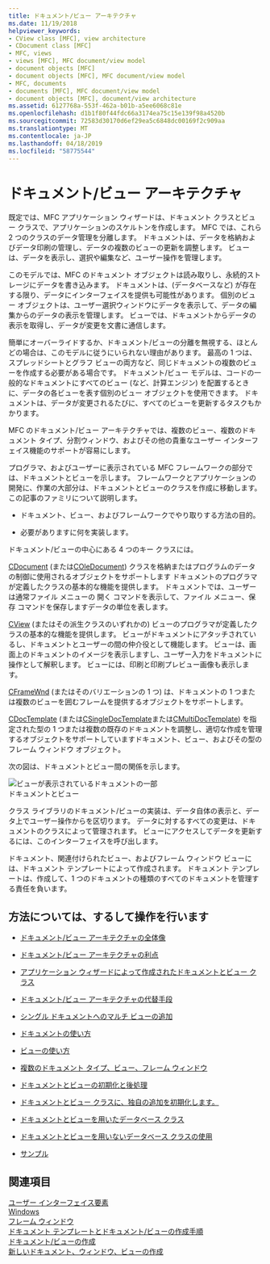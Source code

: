 ```yaml
---
title: ドキュメント/ビュー アーキテクチャ
ms.date: 11/19/2018
helpviewer_keywords:
- CView class [MFC], view architecture
- CDocument class [MFC]
- MFC, views
- views [MFC], MFC document/view model
- document objects [MFC]
- document objects [MFC], MFC document/view model
- MFC, documents
- documents [MFC], MFC document/view model
- document objects [MFC], document/view architecture
ms.assetid: 6127768a-553f-462a-b01b-a5ee6068c81e
ms.openlocfilehash: d1b1f80f44fdc66a3174ea75c15e139f98a4520b
ms.sourcegitcommit: 72583d30170d6ef29ea5c6848dc00169f2c909aa
ms.translationtype: MT
ms.contentlocale: ja-JP
ms.lasthandoff: 04/18/2019
ms.locfileid: "58775544"
---
```

# <a name="documentview-architecture"></a>ドキュメント/ビュー アーキテクチャ

既定では、MFC アプリケーション ウィザードは、ドキュメント クラスとビュー クラスで、アプリケーションのスケルトンを作成します。 MFC では、これら 2 つのクラスのデータ管理を分離します。 ドキュメントは、データを格納およびデータ印刷の管理し、データの複数のビューの更新を調整します。 ビューは、データを表示し、選択や編集など、ユーザー操作を管理します。

このモデルでは、MFC のドキュメント オブジェクトは読み取りし、永続的ストレージにデータを書き込みます。 ドキュメントは、(データベースなど) が存在する限り、データにインターフェイスを提供も可能性があります。 個別のビュー オブジェクトは、ユーザー選択ウィンドウにデータを表示して、データの編集からのデータの表示を管理します。 ビューでは、ドキュメントからデータの表示を取得し、データが変更を文書に通信します。

簡単にオーバーライドするか、ドキュメント/ビューの分離を無視する、ほとんどの場合は、このモデルに従うにいられない理由があります。 最高の 1 つは、スプレッドシートとグラフ ビューの両方など、同じドキュメントの複数のビューを作成する必要がある場合です。 ドキュメント/ビュー モデルは、コードの一般的なドキュメントにすべてのビュー (など、計算エンジン) を配置するときに、データの各ビューを表す個別のビュー オブジェクトを使用できます。 ドキュメントは、データが変更されるたびに、すべてのビューを更新するタスクもかかります。

MFC のドキュメント/ビュー アーキテクチャでは、複数のビュー、複数のドキュメント タイプ、分割ウィンドウ、およびその他の貴重なユーザー インターフェイス機能のサポートが容易にします。

プログラマ、およびユーザーに表示されている MFC フレームワークの部分では、ドキュメントとビューを示します。 フレームワークとアプリケーションの開発に、作業の大部分は、ドキュメントとビューのクラスを作成に移動します。 この記事のファミリについて説明します。

- ドキュメント、ビュー、およびフレームワークでやり取りする方法の目的。

- 必要がありますに何を実装します。

ドキュメント/ビューの中心にある 4 つのキー クラスには。

[CDocument](../mfc/reference/cdocument-class.md) (または[COleDocument](../mfc/reference/coledocument-class.md)) クラスを格納またはプログラムのデータの制御に使用されるオブジェクトをサポートします ドキュメントのプログラマが定義したクラスの基本的な機能を提供します。 ドキュメントでは、ユーザーは通常ファイル メニューの 開く コマンドを表示して、ファイル メニュー、保存 コマンドを保存しますデータの単位を表します。

[CView](../mfc/reference/cview-class.md) (またはその派生クラスのいずれかの) ビューのプログラマが定義したクラスの基本的な機能を提供します。 ビューがドキュメントにアタッチされているし、ドキュメントとユーザーの間の仲介役として機能します。 ビューは、画面上のドキュメントのイメージを表示しますし、ユーザー入力をドキュメントに操作として解釈します。 ビューには、印刷と印刷プレビュー画像も表示します。

[CFrameWnd](../mfc/reference/cframewnd-class.md) (またはそのバリエーションの 1 つ) は、ドキュメントの 1 つまたは複数のビューを囲むフレームを提供するオブジェクトをサポートします。

[CDocTemplate](../mfc/reference/cdoctemplate-class.md) (または[CSingleDocTemplate](../mfc/reference/csingledoctemplate-class.md)または[CMultiDocTemplate](../mfc/reference/cmultidoctemplate-class.md)) を指定された型の 1 つまたは複数の既存のドキュメントを調整し、適切な作成を管理するオブジェクトをサポートしていますドキュメント、ビュー、およびその型のフレーム ウィンドウ オブジェクト。

次の図は、ドキュメントとビュー間の関係を示します。

![ビューが表示されているドキュメントの一部](../mfc/media/vc379n1.gif "ビューが表示されているドキュメントの一部") <br/>
ドキュメントとビュー

クラス ライブラリのドキュメント/ビューの実装は、データ自体の表示と、データ上でユーザー操作からを区切ります。 データに対するすべての変更は、ドキュメントのクラスによって管理されます。 ビューにアクセスしてデータを更新するには、このインターフェイスを呼び出します。

ドキュメント、関連付けられたビュー、およびフレーム ウィンドウ ビューには、ドキュメント テンプレートによって作成されます。 ドキュメント テンプレートは、作成して、1 つのドキュメントの種類のすべてのドキュメントを管理する責任を負います。

## <a name="what-do-you-want-to-know-more-about"></a>方法については、するして操作を行います

- [ドキュメント/ビュー アーキテクチャの全体像](../mfc/a-portrait-of-the-document-view-architecture.md)

- [ドキュメント/ビュー アーキテクチャの利点](../mfc/advantages-of-the-document-view-architecture.md)

- [アプリケーション ウィザードによって作成されたドキュメントとビュー クラス](../mfc/document-and-view-classes-created-by-the-mfc-application-wizard.md)

- [ドキュメント/ビュー アーキテクチャの代替手段](../mfc/alternatives-to-the-document-view-architecture.md)

- [シングル ドキュメントへのマルチ ビューの追加](../mfc/adding-multiple-views-to-a-single-document.md)

- [ドキュメントの使い方](../mfc/using-documents.md)

- [ビューの使い方](../mfc/using-views.md)

- [複数のドキュメント タイプ、ビュー、フレーム ウィンドウ](../mfc/multiple-document-types-views-and-frame-windows.md)

- [ドキュメントとビューの初期化と後処理](../mfc/initializing-and-cleaning-up-documents-and-views.md)

- [ドキュメントとビュー クラスに、独自の追加を初期化します。](../mfc/creating-new-documents-windows-and-views.md)

- [ドキュメントとビューを用いたデータベース クラス](../data/mfc-using-database-classes-with-documents-and-views.md)

- [ドキュメントとビューを用いないデータベース クラスの使用](../data/mfc-using-database-classes-without-documents-and-views.md)

- [サンプル](../overview/visual-cpp-samples.md)

## <a name="see-also"></a>関連項目

[ユーザー インターフェイス要素](../mfc/user-interface-elements-mfc.md)<br/>
[Windows](../mfc/windows.md)<br/>
[フレーム ウィンドウ](../mfc/frame-windows.md)<br/>
[ドキュメント テンプレートとドキュメント/ビューの作成手順](../mfc/document-templates-and-the-document-view-creation-process.md)<br/>
[ドキュメント/ビューの作成](../mfc/document-view-creation.md)<br/>
[新しいドキュメント、ウィンドウ、ビューの作成](../mfc/creating-new-documents-windows-and-views.md)
